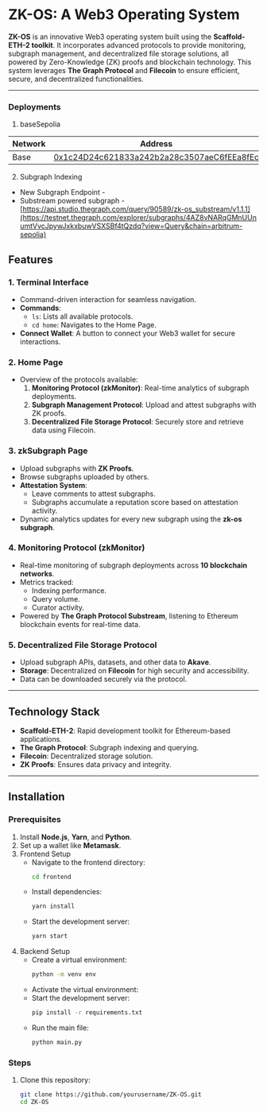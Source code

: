 # ZK-OS: A Web3 Operating System

**ZK-OS** is an innovative Web3 operating system built using the **Scaffold-ETH-2 toolkit**. It incorporates advanced protocols to provide monitoring, subgraph management, and decentralized file storage solutions, all powered by Zero-Knowledge (ZK) proofs and blockchain technology. This system leverages **The Graph Protocol** and **Filecoin** to ensure efficient, secure, and decentralized functionalities.

---

### Deployments
1. baseSepolia

| Network | Address                                                                                                                       |
| ------- | ----------------------------------------------------------------------------------------------------------------------------- |
| Base    | [0x1c24D24c621833a242b2a28c3507aeC6fEEa8fEc](https://sepolia.basescan.org/address/0x1c24D24c621833a242b2a28c3507aeC6fEEa8fEc) |


2. Subgraph Indexing
- New Subgraph Endpoint - 
- Substream powered subgraph - [https://api.studio.thegraph.com/query/90589/zk-os_substream/v1.1.1](https://testnet.thegraph.com/explorer/subgraphs/4AZ8vNARqGMnUUnumtVvcJpywJxkxbuwVSXSBf4tQzdq?view=Query&chain=arbitrum-sepolia)
## Features

### 1. **Terminal Interface**
- Command-driven interaction for seamless navigation.
- **Commands**:
  - `ls`: Lists all available protocols.
  - `cd home`: Navigates to the Home Page.
- **Connect Wallet**: A button to connect your Web3 wallet for secure interactions.

### 2. **Home Page**
- Overview of the protocols available:
  1. **Monitoring Protocol (zkMonitor)**: Real-time analytics of subgraph deployments.
  2. **Subgraph Management Protocol**: Upload and attest subgraphs with ZK proofs.
  3. **Decentralized File Storage Protocol**: Securely store and retrieve data using Filecoin.

### 3. **zkSubgraph Page**
- Upload subgraphs with **ZK Proofs**.
- Browse subgraphs uploaded by others.
- **Attestation System**: 
  - Leave comments to attest subgraphs.
  - Subgraphs accumulate a reputation score based on attestation activity.
- Dynamic analytics updates for every new subgraph using the **zk-os subgraph**.

### 4. **Monitoring Protocol (zkMonitor)**
- Real-time monitoring of subgraph deployments across **10 blockchain networks**.
- Metrics tracked:
  - Indexing performance.
  - Query volume.
  - Curator activity.
- Powered by **The Graph Protocol Substream**, listening to Ethereum blockchain events for real-time data.

### 5. **Decentralized File Storage Protocol**
- Upload subgraph APIs, datasets, and other data to **Akave**.
- **Storage**: Decentralized on **Filecoin** for high security and accessibility.
- Data can be downloaded securely via the protocol.

---

## Technology Stack
- **Scaffold-ETH-2**: Rapid development toolkit for Ethereum-based applications.
- **The Graph Protocol**: Subgraph indexing and querying.
- **Filecoin**: Decentralized storage solution.
- **ZK Proofs**: Ensures data privacy and integrity.

---

## Installation

### Prerequisites
1. Install **Node.js**, **Yarn**, and **Python**.
2. Set up a wallet like **Metamask**.
3. Frontend Setup
   - Navigate to the frontend directory:
     ```bash
     cd frontend
    - Install dependencies:
       ```bash
      yarn install
    - Start the development server:
       ```bash
      yarn start
4. Backend Setup
   - Create a virtual environment:
     ```bash
     python -m venv env
    - Activate the virtual environment:
    - Start the development server:
       ```bash
      pip install -r requirements.txt
    - Run the main file:
       ```bash
      python main.py
### Steps
1. Clone this repository:
   ```bash
   git clone https://github.com/yourusername/ZK-OS.git
   cd ZK-OS

